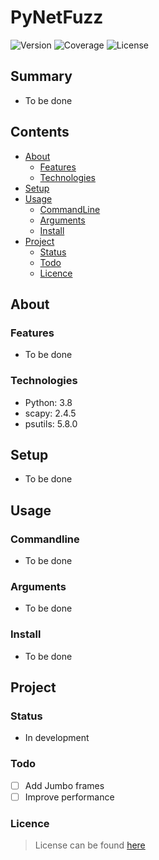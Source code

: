 # PyNetFuzz
![Version](https://img.shields.io/badge/PyNetFuzz-v1.0.0-blue)
![Coverage](https://img.shields.io/badge/coverage-75%25-green)
![License](https://img.shields.io/badge/license-MIT-lightgrey)
## Summary
* To be done

## Contents
* [About](#about)
    * [Features](#features)
    * [Technologies](#technologies)
* [Setup](#setup)
* [Usage](#usage)
    * [CommandLine](#commandline)
    * [Arguments](#arguments)
    * [Install](#install)
* [Project](#project)
    * [Status](#status)
    * [Todo](#todo)
    * [Licence](#licence)

## About
### Features
* To be done
### Technologies
* Python: 3.8
* scapy: 2.4.5
* psutils: 5.8.0

## Setup
* To be done

## Usage
### Commandline
* To be done
### Arguments
* To be done
### Install
* To be done

## Project
### Status
* In development
### Todo
- [ ] Add Jumbo frames
- [ ] Improve performance
### Licence
> License can be found [here](./LICENSE)
